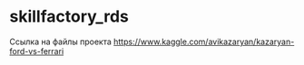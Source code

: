 # skillfactory_rds
Ссылка на файлы проекта https://www.kaggle.com/avikazaryan/kazaryan-ford-vs-ferrari
